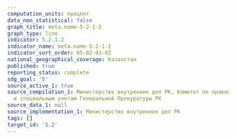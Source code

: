 ```yaml
---
computation_units: процент
data_non_statistical: false
graph_title: meta.name-5-2-1-2
graph_type: line
indicator: 5.2.1.2
indicator_name: meta.name-5-2-1-2
indicator_sort_order: 05-02-01-02
national_geographical_coverage: Казахстан
published: true
reporting_status: complete
sdg_goal: '5'
source_active_1: true
source_compilation_1: Министерство внутренних дел РК, Комитет по правовой статистике
  и специальным учетам Генеральной Прокуратуры РК
source_data_1: null
source_implementation_1: Министерство внутренних дел РК
tags: []
target_id: '5.2'
---
```

